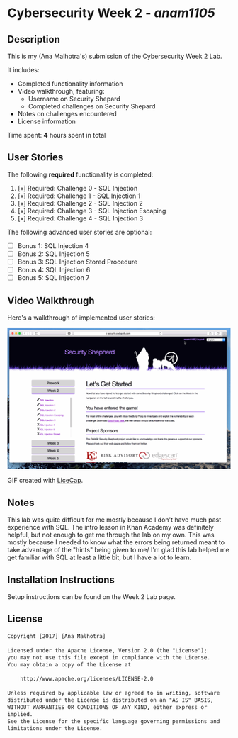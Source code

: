 # Cybersecurity Week 2 - *anam1105* 

## Description

This is my (Ana Malhotra's) submission of the Cybersecurity Week 2 Lab.

It includes:
* Completed functionality information
* Video walkthrough, featuring:
  *  Username on Security Shepard
  * Completed challenges on Security Shepard
* Notes on challenges encountered
* License information


Time spent: **4** hours spent in total 

## User Stories

The following **required** functionality is completed:

1. [x]  Required: Challenge 0 - SQL Injection
2. [x]  Required: Challenge 1 - SQL Injection 1
3. [x]  Required: Challenge 2 - SQL Injection 2
4. [x]  Required: Challenge 3 - SQL Injection Escaping
5. [x]  Required: Challenge 4 - SQL Injection 3

The following advanced user stories are optional:

* [ ]  Bonus 1: SQL Injection 4
* [ ]  Bonus 2: SQL Injection 5
* [ ]  Bonus 3: SQL Injection Stored Procedure
* [ ]  Bonus 4: SQL Injection 6
* [ ]  Bonus 5: SQL Injection 7

## Video Walkthrough

Here's a walkthrough of implemented user stories:

<img src='walkthrough.gif' title='Video Walkthrough' width='' alt='Video Walkthrough' />

GIF created with [LiceCap](http://www.cockos.com/licecap/).

## Notes

This lab was quite difficult for me mostly because I don't have much past experience with SQL. The intro lesson in Khan Academy was definitely helpful, but not enough to get me through the lab on my own. This was mostly because I needed to know what the errors being returned meant to take advantage of the "hints" being given to me/ I'm glad this lab helped me get familiar with SQL at least a little bit, but I have a lot to learn.

## Installation Instructions

Setup instructions can be found on the Week 2 Lab page.

## License

    Copyright [2017] [Ana Malhotra]

    Licensed under the Apache License, Version 2.0 (the "License");
    you may not use this file except in compliance with the License.
    You may obtain a copy of the License at

        http://www.apache.org/licenses/LICENSE-2.0

    Unless required by applicable law or agreed to in writing, software
    distributed under the License is distributed on an "AS IS" BASIS,
    WITHOUT WARRANTIES OR CONDITIONS OF ANY KIND, either express or implied.
    See the License for the specific language governing permissions and
    limitations under the License.